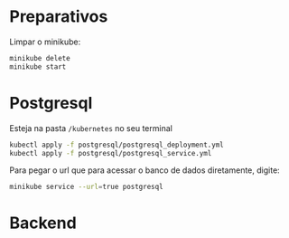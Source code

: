 # Preparativos

Limpar o minikube:
```bash
minikube delete
minikube start
```

# Postgresql
Esteja na pasta `/kubernetes` no seu terminal

```bash
kubectl apply -f postgresql/postgresql_deployment.yml
kubectl apply -f postgresql/postgresql_service.yml
```

Para pegar o url que para acessar o banco de dados diretamente, digite:
```bash
minikube service --url=true postgresql
```

# Backend
